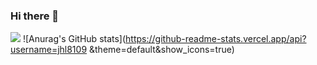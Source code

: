 ### Hi there 👋


<a href="https://developer.android.com" target="_blank"><img src="https://img.shields.io/badge/Android-3DDC84?style=flat-square&logo=Android&logoColor=white"/></a>
![Anurag's GitHub stats](https://github-readme-stats.vercel.app/api?username=jhl8109 &theme=default&show_icons=true)
